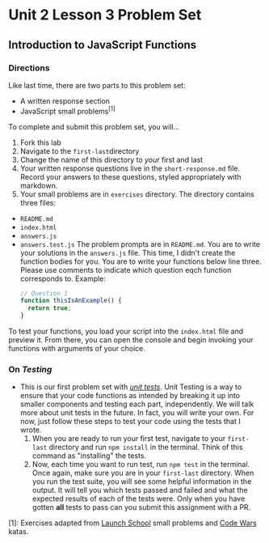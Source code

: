 # Unit 2 Lesson 3 Problem Set
## Introduction to JavaScript Functions 

### Directions
Like last time, there are two parts to this problem set:
* A written response section
* JavaScript small problems<sup>[1]</sup>

To complete and submit this problem set, you will...
1. Fork this lab
2. Navigate to the `first-last`directory 
3. Change the name of this directory to _your_ first and last
4. Your written response questions live in the `short-response.md` file. Record your answers to these questions, styled appropriately with markdown.
5. Your small problems are in `exercises` directory. The directory contains three files:
  * `README.md`
  * `index.html`
  * `answers.js` 
  * `answers.test.js`
  The problem prompts are in `README.md`. You are to write your solutions in the `answers.js` file. This time, I didn't create the function bodies for you. You are to write your functions below line three. Please use comments to indicate which question eqch function corresponds to. Example:
    ```javascript
    // Question 1
    function thisIsAnExample() {
      return true;
    }
    ```
  
  To test your functions, you load your script into the `index.html` file and preview it. From there, you can open the console and begin invoking your functions with arguments of your choice.

### On _Testing_
* This is our first problem set with [_unit tests_](https://www.youtube.com/watch?v=CB7vnoXI0pE). Unit Testing is a way to ensure that your code functions as intended by breaking it up into smaller components and testing each part, independently. We will talk more about unit tests in the future. In fact, you will write your own. For now, just follow these steps to test your code using the tests that I wrote.
  1. When you are ready to run your first test, navigate to your `first-last` directory and run `npm install` in the terminal. Think of this command as "installing" the tests.
  2. Now, each time you want to run test, run `npm test` in the terminal. Once again, make sure you are in your `first-last` directory. When you run the test suite, you will see some helpful information in the output. It will tell you which tests passed and failed and what the expected results of each of the tests were. Only when you have gotten **all** tests to pass can you submit this assignment with a PR. 

[1]: Exercises adapted from [Launch School](https://launchschool.com) small problems and [Code Wars](https://codewars.com) katas.
